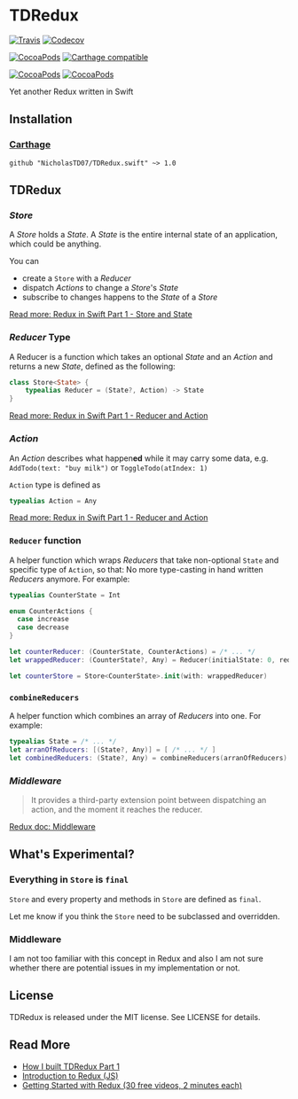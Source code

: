 # TDRedux

[![Travis](https://img.shields.io/travis/NicholasTD07/TDRedux.swift.svg?maxAge=2592000)](https://travis-ci.org/NicholasTD07/TDRedux.swift)
[![Codecov](https://img.shields.io/codecov/c/github/NicholasTD07/TDRedux.swift.svg?maxAge=2592000)](https://codecov.io/gh/NicholasTD07/TDRedux.swift)

[![CocoaPods](https://img.shields.io/cocoapods/v/TDRedux.swift.svg?maxAge=2592000)](cocoadocs.org/docsets/TDRedux.swift/)
[![Carthage compatible](https://img.shields.io/badge/Carthage-compatible-brightgreen.svg)](https://github.com/Carthage/Carthage)

[![CocoaPods](https://img.shields.io/cocoapods/p/TDRedux.swift.svg?maxAge=2592000)](cocoadocs.org/docsets/TDRedux.swift/)
[![CocoaPods](https://img.shields.io/cocoapods/l/TDRedux.swift.svg?maxAge=2592000)](https://github.com/NicholasTD07/TDRedux.swift/blob/master/LICENSE)


Yet another Redux written in Swift

## Installation

### [Carthage](https://github.com/Carthage/Carthage)

```
github "NicholasTD07/TDRedux.swift" ~> 1.0
```

## TDRedux

### *Store*

A *Store* holds a *State*. A *State* is the entire internal state of an application, which could be anything.

You can

- create a `Store` with a *Reducer*
- dispatch *Actions* to change a *Store*'s *State*
- subscribe to changes happens to the *State* of a *Store*

[Read more: Redux in Swift Part 1 - Store and State](https://github.com/NicholasTD07/blog-posts/blob/master/swift/redux-in-swift-pt-1.md#store-and-its-state)


### *Reducer* Type

A Reducer is a function which takes an optional *State* and an *Action* and returns a new *State*, defined as the following:

```swift
class Store<State> {
    typealias Reducer = (State?, Action) -> State
}
```

[Read more: Redux in Swift Part 1 - Reducer and Action](https://github.com/NicholasTD07/blog-posts/blob/master/swift/redux-in-swift-pt-1.md#reducer-and-action)

### *Action*

An *Action* describes what happen**ed** while it may carry some data, e.g. `AddTodo(text: "buy milk")` or `ToggleTodo(atIndex: 1)`

`Action` type is defined as

```swift
typealias Action = Any
```

[Read more: Redux in Swift Part 1 - Reducer and Action](https://github.com/NicholasTD07/blog-posts/blob/master/swift/redux-in-swift-pt-1.md#reducer-and-action)

### `Reducer` function

A helper function which wraps *Reducers* that take non-optional `State` and specific type of `Action`, so that: No more type-casting in hand written *Reducers* anymore. For example:

```swift
typealias CounterState = Int

enum CounterActions {
  case increase
  case decrease
}

let counterReducer: (CounterState, CounterActions) = /* ... */
let wrappedReducer: (CounterState?, Any) = Reducer(initialState: 0, reducer: counterReducer)

let counterStore = Store<CounterState>.init(with: wrappedReducer)
```

### `combineReducers`

A helper function which combines an array of *Reducers* into one. For example:

```swift
typealias State = /* ... */
let arranOfReducers: [(State?, Any)] = [ /* ... */ ]
let combinedReducers: (State?, Any) = combineReducers(arranOfReducers)
```

### *Middleware*

> It provides a third-party extension point between dispatching an action, and the moment it reaches the reducer.

[Redux doc: Middleware](http://redux.js.org/docs/advanced/Middleware.html)


## What's Experimental?

### Everything in `Store` is `final`

`Store` and every property and methods in `Store` are defined as `final`.

Let me know if you think the `Store` need to be subclassed and overridden.

### Middleware

I am not too familiar with this concept in Redux and also I am not sure whether there are potential issues in my implementation or not.

## License

TDRedux is released under the MIT license. See LICENSE for details.

## Read More

- [How I built TDRedux Part 1](https://github.com/NicholasTD07/blog-posts/blob/master/swift/redux-in-swift-pt-1.md)
- [Introduction to Redux (JS)](http://redux.js.org)
- [Getting Started with Redux (30 free videos, 2 minutes each)](https://egghead.io/series/getting-started-with-redux)
